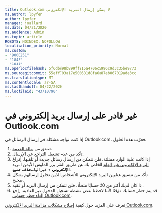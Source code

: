```yaml
---
title: Outlook.com لا يمكن إرسال البريد الإلكتروني
ms.author: lpyfer
author: lpyfer
manager: joallard
ms.date: 04/21/2020
ms.audience: Admin
ms.topic: article
ROBOTS: NOINDEX, NOFOLLOW
localization_priority: Normal
ms.custom:
- "9000251"
- "1845"
- "1841"
ms.openlocfilehash: 5f6dbd98b899ff915a4706c5996c9d3c35be9773
ms.sourcegitcommit: 55eff703a17e500681d8fa6a87eb067019ade3cc
ms.translationtype: MT
ms.contentlocale: ar-SA
ms.lasthandoff: 04/22/2020
ms.locfileid: "43710790"
---
```

# <a name="unable-to-send-email-in-outlookcom"></a>غير قادر على إرسال بريد إلكتروني في Outlook.com

إذا كنت تواجه مشكلة في إرسال الرسائل في Outlook.com، فجرّب هذه الحلول.

1. تحقق من [حالة الخدمة](https://go.microsoft.com/fwlink/p/?linkid=837482). 
2. تأكد من عدم تشغيل التراجع عن [الإرسال.](https://outlook.live.com/mail/options/mail/messageContent/undoSend)
3. إذا كانت علبة الوارد ممتلئة، فلن تتمكن من إرسال رسائل جديدة أو تلقيها. إفراغ [البريد الإلكتروني غير الهام](https://outlook.live.com/mail/junkemail) الخاص بك عن طريق النقر بزر الماوس الأيمن البريد **الإلكتروني** > غير الهام**حذف جميع**.
4. تأكد من تنسيق عناوين البريد الإلكتروني للأشخاص الذين تحاول إرسالهم بشكل صحيح.
5. إذا كان لديك أكثر من 20 حسابًا متصلًا، فلن تتمكن من إرسال البريد أو تلقيه.
6. قد يتم حظر حسابك مؤقتًا لأننا لاحظنا بعض أنشطة تسجيل الدخول غير العادية. راجع [إلغاء حظر حسابي Outlook.com](https://support.office.com/article/f4ad2701-d166-4d8b-8a6a-9af2a1f8a4c4).

تعرف على المزيد حول كيفية [إصلاح مشكلات مزامنة البريد الإلكتروني Outlook.com](https://support.office.com/article/d39e3341-8d79-4bf1-b3c7-ded602233642).